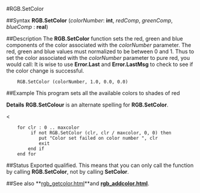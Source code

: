 
#RGB.SetColor

##Syntax
**RGB.SetColor** (_colorNumber_: **int**,
_redComp_, _greenComp_, _blueComp_ : **real**)




##Description
The **RGB.SetColor** function sets the red, green and blue components of the color associated with the _colorNumber_ parameter. The red, green and blue values must normalized to be between 0 and 1. Thus to set the color associated with the _colorNumber_ parameter to pure red, you would call:
It is wise to use **Error.Last** and **Error.LastMsg** to check to see if the color change is successful.


        RGB.SetColor (colorNumber, 1.0, 0.0, 0.0)
##Example
This program sets all the available colors to shades of red

**Details** **RGB.SetColour** is an alternate spelling for **RGB.SetColor**.

<


        for clr : 0 .. maxcolor
             if not RGB.SetColor (clr, clr / maxcolor, 0, 0) then
                put "Color set failed on color number ", clr
                exit
            end if
        end for
##Status
Exported qualified.
This means that you can only call the function by calling **RGB.SetColor**, not by calling **SetColor**.



##See also
**[rgb_getcolor.html](RGB.GetColor)**and **[rgb_addcolor.html](RGB.AddColor)**.


